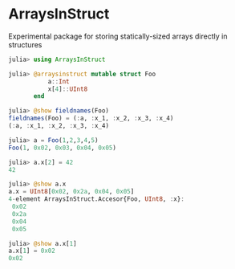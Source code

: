 # ArraysInStruct

Experimental package for storing statically-sized arrays directly in structures

``` julia
julia> using ArraysInStruct

julia> @arraysinstruct mutable struct Foo
           a::Int
           x[4]::UInt8
       end

julia> @show fieldnames(Foo)
fieldnames(Foo) = (:a, :x_1, :x_2, :x_3, :x_4)
(:a, :x_1, :x_2, :x_3, :x_4)

julia> a = Foo(1,2,3,4,5)
Foo(1, 0x02, 0x03, 0x04, 0x05)

julia> a.x[2] = 42
42

julia> @show a.x
a.x = UInt8[0x02, 0x2a, 0x04, 0x05]
4-element ArraysInStruct.Accesor{Foo, UInt8, :x}:
 0x02
 0x2a
 0x04
 0x05

julia> @show a.x[1]
a.x[1] = 0x02
0x02
```

